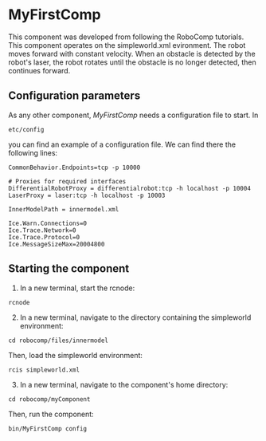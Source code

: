 # MyFirstComp
This component was developed from following the RoboComp tutorials. This component operates on the simpleworld.xml evironment. The robot moves forward with constant velocity. When an obstacle is detected by the robot's laser, the robot rotates until the obstacle is no longer detected, then continues forward.


## Configuration parameters
As any other component, *MyFirstComp* needs a configuration file to start. In
```
etc/config
```
you can find an example of a configuration file. We can find there the following lines:
```
CommonBehavior.Endpoints=tcp -p 10000

# Proxies for required interfaces
DifferentialRobotProxy = differentialrobot:tcp -h localhost -p 10004
LaserProxy = laser:tcp -h localhost -p 10003

InnerModelPath = innermodel.xml

Ice.Warn.Connections=0
Ice.Trace.Network=0
Ice.Trace.Protocol=0
Ice.MessageSizeMax=20004800
```

## Starting the component

1) In a new terminal, start the rcnode:

```
rcnode
```

2) In a new terminal, navigate to the directory containing the simpleworld environment:
```
cd robocomp/files/innermodel
```
Then, load the simpleworld environment:
```
rcis simpleworld.xml
```

3) In a new terminal, navigate to the component's home directory:
```
cd robocomp/myComponent
```

Then, run the component:

```
bin/MyFirstComp config
```
